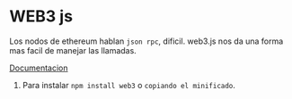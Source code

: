 # WEB3 js
 Los nodos de ethereum hablan `json rpc`, dificil. web3.js nos da una forma mas facil de manejar las llamadas.
 
 [Documentacion](https://web3js.readthedocs.io/en/v1.5.2/)

 1. Para instalar `npm install web3` o `copiando el minificado`.